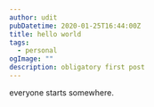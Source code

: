 ```yaml
---
author: udit
pubDatetime: 2020-01-25T16:44:00Z
title: hello world
tags:
  - personal
ogImage: ""
description: obligatory first post
---
```


everyone starts somewhere.
